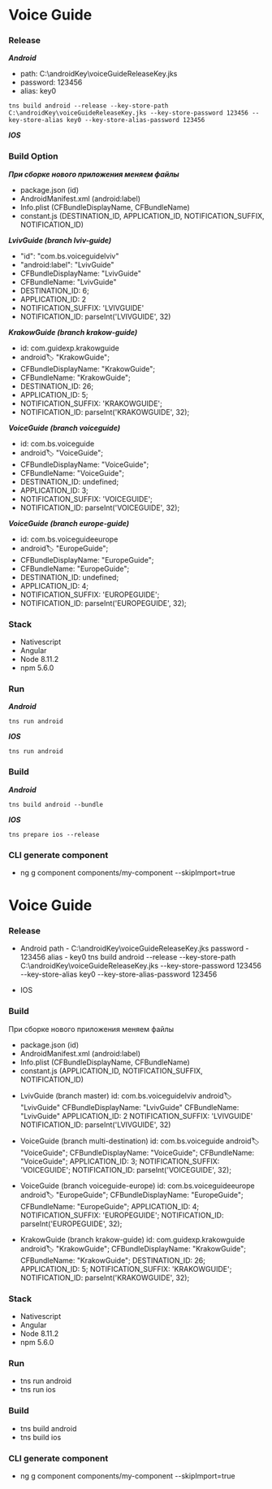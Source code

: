 # Voice Guide


### Release

***Android***
- path: C:\androidKey\voiceGuideReleaseKey.jks
- password: 123456
- alias: key0
```
tns build android --release --key-store-path C:\androidKey\voiceGuideReleaseKey.jks --key-store-password 123456 --key-store-alias key0 --key-store-alias-password 123456
```

***IOS***


### Build Option

***При сборке нового приложения меняем файлы***
- package.json (id)
- AndroidManifest.xml (android:label) 
- Info.plist (CFBundleDisplayName, CFBundleName)
- constant.js (DESTINATION_ID, APPLICATION_ID, NOTIFICATION_SUFFIX, NOTIFICATION_ID)

***LvivGuide (branch lviv-guide)***
- "id": "com.bs.voiceguidelviv"
- "android:label": "LvivGuide"
- CFBundleDisplayName: "LvivGuide"
- CFBundleName: "LvivGuide"
- DESTINATION_ID: 6;
- APPLICATION_ID: 2
- NOTIFICATION_SUFFIX: 'LVIVGUIDE'
- NOTIFICATION_ID: parseInt('LVIVGUIDE', 32)

***KrakowGuide (branch krakow-guide)***
- id: com.guidexp.krakowguide
- android:label: "KrakowGuide";
- CFBundleDisplayName: "KrakowGuide";
- CFBundleName: "KrakowGuide";
- DESTINATION_ID: 26;
- APPLICATION_ID: 5;
- NOTIFICATION_SUFFIX: 'KRAKOWGUIDE';
- NOTIFICATION_ID: parseInt('KRAKOWGUIDE', 32);

***VoiceGuide (branch voiceguide)***
- id: com.bs.voiceguide
- android:label: "VoiceGuide";
- CFBundleDisplayName: "VoiceGuide";
- CFBundleName: "VoiceGuide";
- DESTINATION_ID: undefined;
- APPLICATION_ID: 3;
- NOTIFICATION_SUFFIX: 'VOICEGUIDE';
- NOTIFICATION_ID: parseInt('VOICEGUIDE', 32);

***VoiceGuide (branch europe-guide)***
- id: com.bs.voiceguideeurope
- android:label: "EuropeGuide";
- CFBundleDisplayName: "EuropeGuide";
- CFBundleName: "EuropeGuide";
- DESTINATION_ID: undefined;
- APPLICATION_ID: 4;
- NOTIFICATION_SUFFIX: 'EUROPEGUIDE';
- NOTIFICATION_ID: parseInt('EUROPEGUIDE', 32);


### Stack

* Nativescript
* Angular
* Node 8.11.2
* npm 5.6.0


### Run ###

***Android***
```
tns run android
```

***IOS***
```
tns run android
```


### Build

***Android***
```
tns build android --bundle
```

***IOS***
```
tns prepare ios --release
```


### CLI generate component

* ng g component components/my-component --skipImport=true











# Voice Guide #

### Release ###

* Android
path - C:\androidKey\voiceGuideReleaseKey.jks
password - 123456
alias - key0
tns build android --release --key-store-path C:\androidKey\voiceGuideReleaseKey.jks --key-store-password 123456 --key-store-alias key0 --key-store-alias-password 123456

* IOS


### Build ###

При сборке нового приложения меняем файлы
- package.json (id)
- AndroidManifest.xml (android:label) 
- Info.plist (CFBundleDisplayName, CFBundleName)
- constant.js (APPLICATION_ID, NOTIFICATION_SUFFIX, NOTIFICATION_ID)

* LvivGuide (branch master)
id: com.bs.voiceguidelviv
android:label: "LvivGuide"
CFBundleDisplayName: "LvivGuide"
CFBundleName: "LvivGuide"
APPLICATION_ID: 2
NOTIFICATION_SUFFIX: 'LVIVGUIDE'
NOTIFICATION_ID: parseInt('LVIVGUIDE', 32)

* VoiceGuide (branch multi-destination)
id: com.bs.voiceguide
android:label: "VoiceGuide";
CFBundleDisplayName: "VoiceGuide";
CFBundleName: "VoiceGuide";
APPLICATION_ID: 3;
NOTIFICATION_SUFFIX: 'VOICEGUIDE';
NOTIFICATION_ID: parseInt('VOICEGUIDE', 32);

* VoiceGuide (branch voiceguide-europe)
id: com.bs.voiceguideeurope
android:label: "EuropeGuide";
CFBundleDisplayName: "EuropeGuide";
CFBundleName: "EuropeGuide";
APPLICATION_ID: 4;
NOTIFICATION_SUFFIX: 'EUROPEGUIDE';
NOTIFICATION_ID: parseInt('EUROPEGUIDE', 32);

* KrakowGuide (branch krakow-guide)
id: com.guidexp.krakowguide
android:label: "KrakowGuide";
CFBundleDisplayName: "KrakowGuide";
CFBundleName: "KrakowGuide";
DESTINATION_ID: 26;
APPLICATION_ID: 5;
NOTIFICATION_SUFFIX: 'KRAKOWGUIDE';
NOTIFICATION_ID: parseInt('KRAKOWGUIDE', 32);


### Stack ###

* Nativescript
* Angular
* Node 8.11.2
* npm 5.6.0


### Run ###

* tns run android
* tns run ios


### Build ###

* tns build android
* tns build ios


### CLI generate component ###

* ng g component components/my-component --skipImport=true